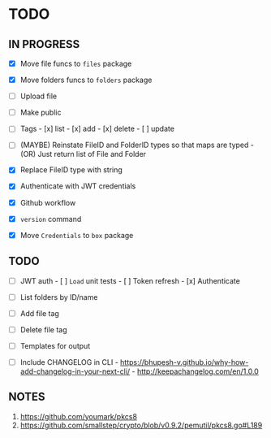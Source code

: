 # TODO

## IN PROGRESS

- [x] Move file funcs to `files` package
- [x] Move folders funcs to `folders` package
- [ ] Upload file
- [ ] Make public

- [ ] Tags
      - [x] list
      - [x] add
      - [x] delete
      - [ ] update


- [ ] (MAYBE) Reinstate FileID and FolderID types so that maps are typed
      - (OR) Just return list of File and Folder

- [x] Replace FileID type with string
- [x] Authenticate with JWT credentials
- [x] Github workflow
- [x] `version` command
- [x] Move `Credentials` to `box` package

## TODO
- [ ] JWT auth
      - [ ] `Load` unit tests
      - [ ] Token refresh
      - [x] Authenticate
    
- [ ] List folders by ID/name
- [ ] Add file tag
- [ ] Delete file tag
- [ ] Templates for output
- [ ] Include CHANGELOG in CLI
      - https://bhupesh-v.github.io/why-how-add-changelog-in-your-next-cli/
      - http://keepachangelog.com/en/1.0.0

## NOTES

1. https://github.com/youmark/pkcs8
2. https://github.com/smallstep/crypto/blob/v0.9.2/pemutil/pkcs8.go#L189
